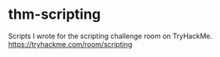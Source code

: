 # thm-scripting
Scripts I wrote for the scripting challenge room on TryHackMe. https://tryhackme.com/room/scripting
